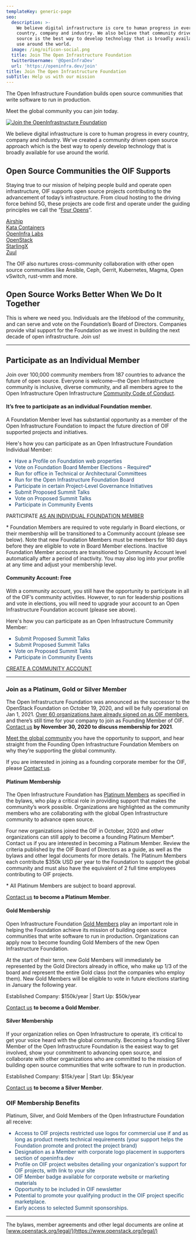 ```yaml
---
templateKey: generic-page
seo:
  description: >-
    We believe digital infrastructure is core to human progress in every
    country, company and industry. We also believe that community driven open
    source is the best way to develop technology that is broadly available for
    use around the world.
  image: /img/oificon-social.png
  title: Join The Open Infrastructure Foundation
  twitterUsername: '@OpenInfraDev'
  url: 'https://openinfra.dev/join'
title: Join The Open Infrastructure Foundation
subTitle: Help us with our mission
---
```

The Open Infrastructure Foundation builds open source communities that write software to run in production. 

Meet the global community you can join today. 

[![Join the OpenInfrastructure Foundation](http://img.youtube.com/vi/o2Ztq7pYMNk/0.jpg)](http://www.youtube.com/watch?v=o2Ztq7pYMNk "Join the OpenInfrastructure Foundation")

We believe digital infrastructure is core to human progress in every country, company and industry. We’ve created a community driven open source approach which is the best way to openly develop technology that is broadly available for use around the world.

## Open Source Communities the OIF Supports

Staying true to our mission of helping people build and operate open infrastructure, OIF supports open source projects contributing to the advancement of today’s infrastructure. From cloud hosting to the driving force behind 5G, these projects are code first and operate under the guiding principles we call the “[Four Opens](/four-opens/)”.
<div class="section-bg-green-logos-container"><div class="section-bg-green-logo"><img src="https://openinfra.dev/img/home/logo1.svg" alt=""><br/><a href="https://airshipit.org">Airship</a></div><div class="section-bg-green-logo"><img src="https://openinfra.dev/img/home/logo2.svg" alt=""><a href="https://katacontainers.io">Kata Containers</a></div><div class="section-bg-green-logo"><img src="/static/24c41a231e81a73a8964d482f47c69e8/logo7.svg" alt=""><br/><a href="https://openinfralabs.org">OpenInfra Labs</a></div><div class="section-bg-green-logo"><img src="https://openinfra.dev/img/home/logo3.svg" alt=""><br/><a href="https://openstack.org">OpenStack</a></div><div class="section-bg-green-logo"><img src="https://openinfra.dev/img/home/logo4.svg" alt=""><br/><a href="https://starlingx.io">StarlingX</a></div><div class="section-bg-green-logo"><img src="https://osf.dev/img/home/logo5.svg" alt=""><br/><a href="https://zuul-ci.org">Zuul</a></div></div>

The OIF also nurtures cross-community collaboration with other open source communities like Ansible, Ceph, Gerrit, Kubernetes, Magma, Open vSwitch, rust-vmm and more. 

## Open Source Works Better When We Do It Together

This is where we need you. Individuals are the lifeblood of the community, and can serve and vote on the Foundation’s Board of Directors. Companies provide vital support for the Foundation as we invest in building the next decade of open infrastructure. Join us! 

<hr/>

## Participate as an Individual Member

Join over 100,000 community members from 187 countries to advance the future of open source. Everyone is welcome—the Open Infrastructure community is inclusive, diverse community, and all members agree to the Open Infrastructure Open Infrastructure [ Community Code of Conduct](https://www.openstack.org/legal/community-code-of-conduct/).

#### It’s free to participate as an individual Foundation member. 

A Foundation Member level has substantial opportunity as a member of the Open Infrastructure Foundation to impact the future direction of OIF supported projects and initiatives.

Here's how you can participate as an Open Infrastructure Foundation Individual Member: 

<ul style="color:#133e68;"><li>Have a Profile on Foundation web properties</li>
<li>Vote on Foundation Board Member Elections - Required*</li>
<li>Run for office in Technical or Architectural Committees</li>
<li>Run for the Open Infrastructure Foundation Board</li>
<li>Participate in certain Project-Level Governance Initiatives</li>
<li>Submit Proposed Summit Talks</li>
<li>Vote on Proposed Summit Talks</li>
<li>Participate in Community Events</li>
</ul>

PARTICIPATE [AS AN INDIVIDUAL FOUNDATION MEMBER](https://openstackid.org/auth/register?redirect_uri=https%3A%2F%2Fwww.openinfra.dev%2FSecurity%2Flogin%3FBackURL%3Djoin%252Fregister%252F%253Fmembership-type%253Dfoundation%26BackURL%3Dhttps%253A%252F%252Fwww.openinfra.dev%252F)

<p style="font-size:-3em;">*  Foundation Members are required to vote regularly in Board elections, or their membership will be transitioned to a Community account (please see below). Note that new Foundation Members must be members for 180 days before they are eligible to vote in Board Member elections. Inactive Foundation Member accounts are transitioned to Community Account level automatically after a period of inactivity. You may also log into your profile at any time and adjust your membership level.</p>

#### Community Account: Free

With a community account, you still have the opportunity to participate in all of the OIF’s community activities. However, to run for leadership positions and vote in elections, you will need to upgrade your account to an Open Infrastructure Foundation account (please see above). 

Here's how you can participate as an Open Infrastructure Community Member:

<ul style="color:#133e68;"><li>Submit Proposed Summit Talks</li>
<li>Submit Proposed Summit Talks</li>
<li>Vote on Proposed Summit Talks</li>
<li>Participate in Community Events</li>
</ul>

[CREATE A COMMUNITY ACCOUNT](https://openstackid.org/auth/register?redirect_uri=https%3A%2F%2Fwww.openinfra.dev%2FSecurity%2Flogin%3FBackURL%3Djoin%252Fregister%252F%253Fmembership-type%253Dcommunity%26BackURL%3Dhttps%253A%252F%252Fwww.openinfra.dev%252F)

<hr/>

### Join as a Platinum, Gold or Silver Member

The Open Infrastructure Foundation was announced as the successor to the OpenStack Foundation on October 19, 2020, and will be fully operational on Jan 1, 2021. [Over 60 organizations have already signed on as OIF members](/companies/), and there’s still time for your company to join as Founding Member of OIF. [Contact us](mailto:community@openinfra.dev) **by November 30, 2020 to discuss membership for 2021**. 

[Meet the global community](https://youtu.be/o2Ztq7pYMNk) you have the opportunity to support, and hear straight from the Founding Open Infrastructure Foundation Members on why they’re supporting the global community. 
 
If you are interested in joining as a founding corporate member for the OIF, please [Contact us](mailto:community@openinfra.dev). 

#### Platinum Membership

The Open Infrastructure Foundation has [Platinum Members](/companies/) as specified in the bylaws, who play a critical role in providing support that makes the community’s work possible. Organizations are highlighted as the community members who are collaborating with the global Open Infrastructure community to advance open source. 

Four new organizations joined the OIF in October, 2020 and other organizations can still apply to become a founding Platinum Member*. Contact us if you are interested in becoming a Platinum Member. Review the criteria published by the OIF Board of Directors as a guide, as well as the bylaws and other legal documents for more details. The Platinum Members each contribute $350k USD per year to the Foundation to support the global community and must also have the equivalent of 2 full time employees contributing to OIF projects.

<p style="font-size:-3em;">* All Platinum Members are subject to board approval.</p>

[Contact us](mailto:community@openinfra.dev) **to become a Platinum Member**.  

#### Gold Membership

Open Infrastructure Foundation [Gold Members](/companies/) play an important role in helping the Foundation achieve its mission of building open source communities that write software to run in production. Organizations can apply now to become founding Gold Members of the new Open Infrastructure Foundation.

At the start of their term, new Gold Members will immediately be represented by the Gold Directors already in office, who make up 1/3 of the board and represent the entire Gold class (not the companies who employ them). New Gold Members will be eligible to vote in future elections starting in January the following year.

Established Company: $150k/year | Start Up: $50k/year

[Contact us](mailto:community@openinfra.dev) **to become a Gold Member**.  

#### Silver Membership

If your organization relies on Open Infrastructure to operate, it’s critical to get your voice heard with the global community. Becoming a founding Silver Member of the Open Infrastructure Foundation is the easiest way to get involved, show your commitment to advancing open source, and collaborate with other organizations who are committed to the mission of building open source communities that write software to run in production. 

Established Company: $15k/year | Start Up: $5k/year

[Contact us](mailto:community@openinfra.dev) **to become a Silver Member**.


### OIF Membership Benefits

Platinum, Silver, and Gold Members of the Open Infrastructure Foundation all receive: 

<ul style="color:#133e68;"><li>Access to OIF projects restricted use logos for commercial use if and as long as product meets technical requirements (your support helps the Foundation promote and protect the project brand)</li>
<li>Designation as a Member with corporate logo placement in supporters section of openinfra.dev</li>
<li>Profile on OIF project websites detailing your organization's support for OIF projects, with link to your site</li>
<li>OIF Member badge available for corporate website or marketing materials</li>
<li>Opportunity to be included in OIF newsletter</li>
<li>Potential to promote your qualifying product in the OIF project specific marketplace.</li>
<li>Early access to selected Summit sponsorships.</li>
</ul>


<hr/>

The bylaws, member agreements and other legal documents are online at [www.openstack.org/legal/](https://www.openstack.org/legal/)
